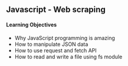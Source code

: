## Javascript - Web scraping

#### Learning Objectives
- Why JavaScript programming is amazing
- How to manipulate JSON data
- How to use request and fetch API
- How to read and write a file using fs module

